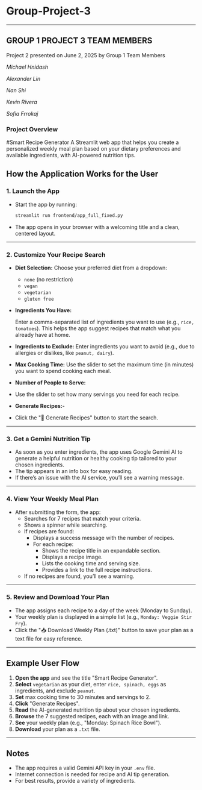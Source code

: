 # Group-Project-3
---
## GROUP 1 PROJECT 3 TEAM MEMBERS
 Project 2 presented on June 2, 2025 by Group 1 Team Members
 
 *Michael Hnidash*
 
 *Alexander Lin*
 
 *Nan Shi*
 
 *Kevin Rivera*
 
 *Sofia Frrokaj*
 
### **Project Overview**

#Smart Recipe Generator
A Streamlit web app that helps you create a personalized weekly meal plan based on your dietary preferences and available ingredients, with AI-powered nutrition tips.

## How the Application Works for the User

### 1. Launch the App

- Start the app by running:
  ```sh
  streamlit run frontend/app_full_fixed.py
  ```
- The app opens in your browser with a welcoming title and a clean, centered layout.
---
### 2. Customize Your Recipe Search

- **Diet Selection:**
  Choose your preferred diet from a dropdown:
  - `none` (no restriction)
  - `vegan`
  - `vegetarian`
  - `gluten free`
    
- **Ingredients You Have:**
  
  Enter a comma-separated list of ingredients you want to use (e.g., `rice, tomatoes`).
  This helps the app suggest recipes that match what you already have at home.
  
- **Ingredients to Exclude:**
  Enter ingredients you want to avoid (e.g., due to allergies or dislikes, like `peanut, dairy`).
  
- **Max Cooking Time:**
  Use the slider to set the maximum time (in minutes) you want to spend cooking each meal.
  
- **Number of People to Serve:**
-   Use the slider to set how many servings you need for each recipe.
- **Generate Recipes:**- 
-   Click the ":fried_egg: Generate Recipes" button to start the search.
---
### 3. Get a Gemini Nutrition Tip
- As soon as you enter ingredients, the app uses Google Gemini AI to generate a helpful nutrition or healthy cooking tip tailored to your chosen ingredients.
- The tip appears in an info box for easy reading.
- If there’s an issue with the AI service, you’ll see a warning message.
---
### 4. View Your Weekly Meal Plan
- After submitting the form, the app:
  - Searches for 7 recipes that match your criteria.
  - Shows a spinner while searching.
  - If recipes are found:
    - Displays a success message with the number of recipes.
    - For each recipe:
      - Shows the recipe title in an expandable section.
      - Displays a recipe image.
      - Lists the cooking time and serving size.
      - Provides a link to the full recipe instructions.
  - If no recipes are found, you’ll see a warning.
---
### 5. Review and Download Your Plan
- The app assigns each recipe to a day of the week (Monday to Sunday).
- Your weekly plan is displayed in a simple list (e.g., `Monday: Veggie Stir Fry`).
- Click the ":inbox_tray: Download Weekly Plan (.txt)" button to save your plan as a text file for easy reference.
---
## Example User Flow
1. **Open the app** and see the title "Smart Recipe Generator".
2. **Select** `vegetarian` as your diet, enter `rice, spinach, eggs` as ingredients, and exclude `peanut`.
3. **Set** max cooking time to 30 minutes and servings to 2.
4. **Click** "Generate Recipes".
5. **Read** the AI-generated nutrition tip about your chosen ingredients.
6. **Browse** the 7 suggested recipes, each with an image and link.
7. **See** your weekly plan (e.g., "Monday: Spinach Rice Bowl").
8. **Download** your plan as a `.txt` file.
---
## Notes
- The app requires a valid Gemini API key in your `.env` file.
- Internet connection is needed for recipe and AI tip generation.
- For best results, provide a variety of ingredients.
